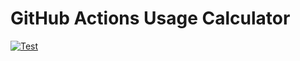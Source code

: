 # GitHub Actions Usage Calculator

[![Test](https://github.com/muno92/github_actions_usage_calculator/actions/workflows/test.yml/badge.svg)](https://github.com/muno92/github_actions_usage_calculator/actions/workflows/test.yml)

